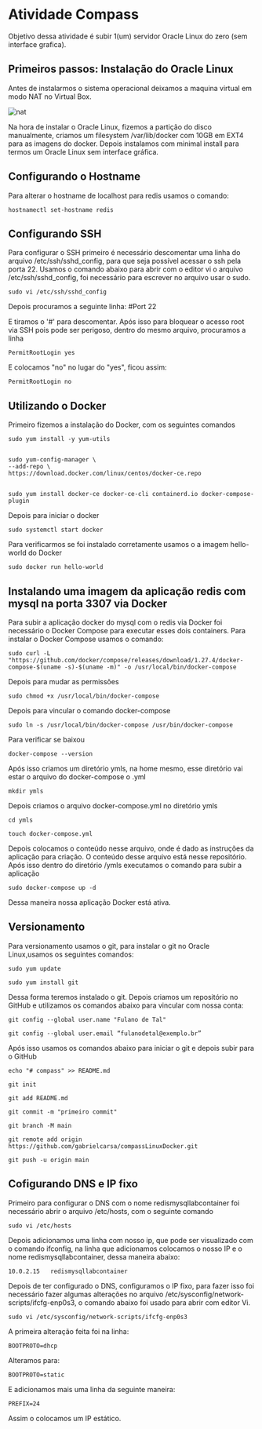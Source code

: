 # Atividade Compass

 Objetivo dessa atividade é subir 1(um) servidor Oracle Linux do zero (sem
interface grafica).

## Primeiros passos: Instalação do Oracle Linux

Antes de instalarmos o sistema operacional deixamos a maquina virtual em modo NAT no Virtual Box.  

![nat](https://user-images.githubusercontent.com/63206031/177155691-f19922d4-ce0e-48ee-af8c-fd5727c1ee26.png)

Na hora de instalar o Oracle Linux, fizemos a partição do disco manualmente, criamos um filesystem /var/lib/docker com 10GB em EXT4 para as imagens do docker. Depois instalamos com minimal install para termos um Oracle Linux sem interface gráfica. 

## Configurando o Hostname 

Para alterar o hostname de localhost para redis usamos o comando: 

    hostnamectl set-hostname redis
    
## Configurando SSH

Para configurar o SSH primeiro é necessário descomentar uma linha do arquivo /etc/ssh/sshd_config, para que seja possível acessar o ssh pela porta 22. Usamos o comando abaixo para abrir com o editor vi o arquivo /etc/ssh/sshd_config, foi necessário para escrever no arquivo usar o sudo.

    sudo vi /etc/ssh/sshd_config

Depois procuramos a seguinte linha:
    #Port 22

E tiramos o '#' para descomentar. 
Após isso para bloquear o acesso root via SSH pois pode ser perigoso, dentro do mesmo arquivo, procuramos a linha

    PermitRootLogin yes
    
E colocamos "no" no lugar do "yes", ficou assim:

    PermitRootLogin no
    
## Utilizando o Docker

Primeiro fizemos a instalação do Docker, com os seguintes comandos

    sudo yum install -y yum-utils


    sudo yum-config-manager \
    --add-repo \
    https://download.docker.com/linux/centos/docker-ce.repo
    
    
    sudo yum install docker-ce docker-ce-cli containerd.io docker-compose-plugin
    
Depois para iniciar o docker

    sudo systemctl start docker
    
Para verificarmos se foi instalado corretamente usamos o a imagem hello-world do Docker

    sudo docker run hello-world
    
## Instalando uma imagem da aplicação redis com mysql na porta 3307 via Docker

Para subir a aplicação docker do mysql com o redis via Docker foi necessário o Docker Compose para executar esses dois containers. Para instalar o Docker Compose usamos o comando: 

    sudo curl -L "https://github.com/docker/compose/releases/download/1.27.4/docker-compose-$(uname -s)-$(uname -m)" -o /usr/local/bin/docker-compose

Depois para mudar as permissões

    sudo chmod +x /usr/local/bin/docker-compose
    
Depois para vincular o comando docker-compose

    sudo ln -s /usr/local/bin/docker-compose /usr/bin/docker-compose


Para verificar se baixou

    docker-compose --version

Após isso criamos um diretório ymls, na home mesmo, esse diretório vai estar o arquivo do docker-compose o .yml

    mkdir ymls
    
Depois criamos o arquivo docker-compose.yml no diretório ymls

    cd ymls
    
    touch docker-compose.yml

Depois colocamos o conteúdo nesse arquivo, onde é dado as instruções da aplicação para criação. O conteúdo desse arquivo está nesse repositório. Após isso dentro do diretório /ymls executamos o comando para subir a aplicação

    sudo docker-compose up -d
    
Dessa maneira nossa aplicação Docker está ativa.

## Versionamento

Para versionamento usamos o git, para instalar o git no Oracle Linux,usamos os seguintes comandos:

    sudo yum update
    
    sudo yum install git
    
Dessa forma teremos instalado o git. Depois criamos um repositório no GitHub e utilizamos os comandos abaixo para vincular com nossa conta:

    git config --global user.name "Fulano de Tal"
    
    git config --global user.email “fulanodetal@exemplo.br”
    
Após isso usamos os comandos abaixo para iniciar o git e depois subir para o GitHub

    echo "# compass" >> README.md
    
    git init
    
    git add README.md
    
    git commit -m "primeiro commit"
    
    git branch -M main
    
    git remote add origin https://github.com/gabrielcarsa/compassLinuxDocker.git
    
    git push -u origin main


## Cofigurando DNS e IP fixo
    
Primeiro para configurar o DNS com o nome redismysqllabcontainer foi necessário abrir o arquivo /etc/hosts, com o seguinte comando

    sudo vi /etc/hosts

Depois adicionamos uma linha com nosso ip, que pode ser visualizado com o comando ifconfig, na linha que adicionamos colocamos o nosso IP e o nome redismysqllabcontainer, dessa maneira abaixo:

    10.0.2.15   redismysqllabcontainer

Depois de ter configurado o DNS, configuramos o IP fixo, para fazer isso foi necessário fazer algumas alterações no arquivo /etc/sysconfig/network-scripts/ifcfg-enp0s3, o comando abaixo foi usado para abrir com editor Vi.

    sudo vi /etc/sysconfig/network-scripts/ifcfg-enp0s3
    
A primeira alteração feita foi na linha:

    BOOTPROTO=dhcp
    
Alteramos para:

    BOOTPROTO=static
    
E adicionamos mais uma linha da seguinte maneira:

    PREFIX=24
    
Assim o colocamos um IP estático.


